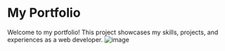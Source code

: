 # My Portfolio
Welcome to my portfolio! This project showcases my skills, projects, and experiences as a web developer.
![image](https://github.com/kartik6314/Kartik-B-Portfolio/assets/70054160/be1d5950-f17d-4047-9c4b-dccc42b97159)


